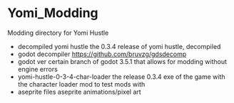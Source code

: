 # Yomi_Modding
 Modding directory for Yomi Hustle

* decompiled yomi hustle
    the 0.3.4 release of yomi hustle, decompiled
* godot decompiler
    https://github.com/bruvzg/gdsdecomp
* godot ver
    certain branch of godot 3.5.1 that allows for modding without engine errors
* yomi-hustle-0-3-4-char-loader
    the release 0.3.4 exe of the game with the character loader mod to test mods with
* aseprite files
    aseprite animations/pixel art
